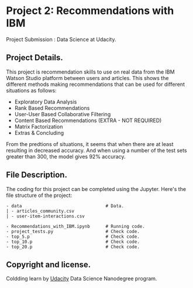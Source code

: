 # Project 2: Recommendations with IBM
Project Submission : Data Science at Udacity.

## Project Details.
This project is recommendation skills to use on real data from the IBM Watson Studio platform between users and articles. This shows the different methods making recommendations that can be used for different situations as follows:
* Exploratory Data Analysis
* Rank Based Recommendations
* User-User Based Collaborative Filtering
* Content Based Recommendations (EXTRA - NOT REQUIRED)
* Matrix Factorization
* Extras & Concluding

From the predtions of situations, it seems that when there are at least resulting in decreased accuracy. And when using a number of the test sets greater than 300, the model gives 92% accuracy.

## File Description.
The coding for this project can be completed using the Jupyter. Here's the file structure of the project:
```
- data                                # Data.
| - articles_community.csv
| - user-item-interactions.csv

- Recommendations_with_IBM.ipynb      # Running code.
- project_tests.py                    # Check code.
- top_5.p                             # Check code.
- top_10.p                            # Check code.
- top_20.p                            # Check code.
```

## Copyright and license.
Coldding learn by [Udacity](https://www.udacity.com/course/data-scientist-nanodegree--nd025) Data Science Nanodegree program.

